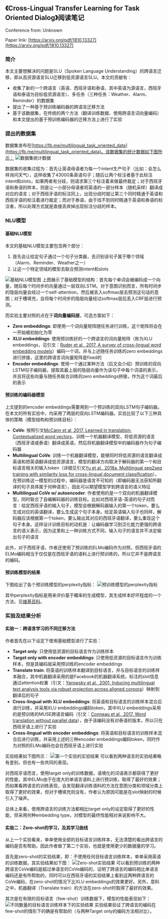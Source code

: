 ## 《Cross-Lingual Transfer Learning for Task Oriented Dialog》阅读笔记

Conference from: Unknown

Paper link: [https://arxiv.org/pdf/1810.13327](https://arxiv.org/pdf/1810.13327)

### 简介

本文主要想解决的问题是SLU（Spoken Language Understanding）的跨语言迁移，即从高资源语言SLU迁移到低资源语言SLU。本文的贡献有：
- 收集了新的一个跨语言（英语、西班牙语和泰语，其中英语为源语言，西班牙语和泰语为目标低资源语言）、多任务（三种任务：Weather、Alarm、Reminder）的数据集
- 提出了一种基于预训练编码器的跨语言迁移方法
- 基于该数据集，在传统的两个方法（翻译训练数据、使用跨语言词向量编码）和本文提出的基于预训练编码器的迁移方法上进行了实验

### 提出的数据集

数据集发布在[https://fb.me/multilingual_task_oriented_data](https://fb.me/multilingual_task_oriented_data)。该数据集的统计数据如下图所示：
![数据集统计数据](https://i.loli.net/2019/05/19/5ce117bfac6c396045.png)

数据集的收集过程为：首先让英语母语者为每一个intent生产句子（比如：会怎么样询问天气），这样收集了43000条英语句子；随后让两个标注者基于此标注intent和slots，如果两者有分歧，则请求第三个标注着来做最终裁定；对于西班牙语和泰语的样本，则是让一小部分母语者将英语的一部分样本（随机采样）翻译成对应的语言；对于西班牙语的标注同上，出现分歧时就让第三个同时精通于英语和西班牙语的标注着进行裁定；而对于泰语，由于找不到同时精通于英语和泰语的标注者，所以处理方式就是直接丢弃掉出现标注分歧的样本。

### NLU模型

#### 基础NLU模型

本文的基础NLU模型主要包含两个部分：
1. 首先会让给定句子通过一个句子分类器，去识别该句子属于哪个领域（Alarm、Reminder、Weather之一）
2. 让这一个特定领域的模型去联合预测intent和slots

![基础NLU模型图](https://i.loli.net/2019/05/19/5ce1340da71d357848.png)
上图展示了基础模型的结构：首先每个单词会被编码成一个向量，随后每个时间步的向量通过一层双向LSTM。对于意图识别而言，所有时间步的隐层向量会经过一个self-attention，然后被丢入softmax层去预测这句话的意图；对于槽填充，会将每个时间步的隐层向量经过softmax层后丢入CRF层进行预测。

而实验主要对照的点在于**词向量编码层**，可选方案如下：
- **Zero embeddings**: 即使用一个词向量矩阵随任务进行训练，这个矩阵将会在一开始被初始化为零
- **XLU embeddings**: 使用预训练好的一个跨语言的词向量矩阵（称为XLU embeddings，见引文：[Ruder et al., 2017, A survey of cross-lingual word embedding models](https://arxiv.org/pdf/1706.04902)）编码一个词，并与上述随任务训练的zero embeddings进行拼接，这里的跨语言词向量矩阵是fixed的
- **Encoder embeddings**: 使用一个通过某种方法（后文会介绍）预训练的双向LSTM句子编码器，提取其最上层的隐层向量作为该句子中每个词语的表示，并且将这些向量与随任务联合训练的zero embeddings拼接，作为这个词最后的表示

#### 预训练的编码器模型

上文提到的encoder embeddings需要用到一个预训练的双向LSTM句子编码器。在本文的所有实验中，均采用了两层的双向LSTM编码器。实验比较了以下三种具体的策略（模型结构和预训练目标）：
- **CoVe**: 按照引文[McCann et al, 2017, Learned in translation: Contextualized word vectors](https://arxiv.org/abs/1708.00107)，训练一个机器翻译模型，将低资源的语言（西班牙语或泰语）翻译成英语，然后将机器翻译模型中的编码器作为句子编码器
- **Multilingual CoVe**: 训练一个机器翻译模型，能够同时将低资源的语言翻译成英语和把英语翻译成低资源语言，模型的翻译方向取决于解码器的第一个和目标语言相关的输入token（详细见引文[Yu et al., 2018a, Multilingual seq2seq training with similarity loss for cross-lingual document classification](http://www.aclweb.org/anthology/W18-3023)）。在预训练这一模型的过程中，编码器是语言不可知的（即编码器无法获知所翻译的句子具体属于何种语言），因此可以期望模型学到跨语言的语义特征
- **Multilingual CoVe w/ autoencoder**: 作者使用的是一个双向的机器翻译模型，同时联合了自编解码器的训练目标。比如对西班牙语-英语的句子对而言：给定西班牙语的输入句子，模型会根据解码器输入的第一个token，要么生成对应的英语翻译，要么生成这个句子本身。给定英语输入句子也同样，解码器应该根据第一个token，要么输出其对应的西班牙语翻译，要么重现这个句子本身。这样设计训练目标的动机是：让编码器学习到泛化能力更强的跨语言的语义表示，因为这里和上一种训练方式不同，输入句子的语言并不决定输出句子的语言

此外，对于西班牙语，作者还使用了预训练的ELMo编码作为对照，但西班牙语的ELMo编码相当于仅仅是在西班牙语的语料上进行预训练的，所以它并不是跨语言的编码。

#### 预训练模型的结果

下图给出了各个预训练模型的perplexity指标：
![预训练模型的perplexity指标](https://i.loli.net/2019/05/19/5ce1427c2f50164490.png)

其中perplexity指标是用来评价基于概率的生成模型，其生成样本好坏程度的一个方法，见[维基百科](https://en.wikipedia.org/wiki/Perplexity)。

### 实验及结果分析

#### 实验一：跨语言学习的不同迁移方法

作者首先在以下设定下使用基础模型进行了实验：
- **Target only**: 只使用低资源的目标语言作为训练样本
- **Target only with encoder embeddings**: 只使用低资源的目标语言作为训练样本，但是其编码层采用预训练的encoder embeddings
- **Translate train**: 将英语的训练样本翻译到目标语言，并与目标语言的训练样本融合，其中机器翻译采用的是Facebook的机器翻译系统，标注的slot信息通过attention权重（引文：[Yarowsky et al., 2001, Inducing multilingual text analysis tools via robust projection across aligned corpora](https://www.aclweb.org/anthology/H01-1035)）映射到翻译后的句子
- **Cross-lingual with XLU embeddings**: 将英语和目标语言的训练样本混合后进行训练，并采用XLU embeddings编码token，其中XLU embeddings采用的是预训练的MUSE跨语言编码（引文：[Conneau et al., 2017, Word translation without parallel data](https://arxiv.org/abs/1710.04087)），由于该编码没有对泰语的版本，所以只在西班牙语上进行了实验
- **Cross-lingual with encoder embeddings**: 将英语和目标语言的训练样本混合后进行训练，并采用上述的三种encoder embeddings编码token，同时作为对照的ELMo编码也会在西班牙语上进行实验

实验结果如下图所示：
![第一个实验的实验结果](https://i.loli.net/2019/05/19/5ce150242456e17293.png)
可以看到两种语言的实验结果略有差别，但也有一些共同的表现。

对西班牙语而言，使用target only的训练数据，语境化的词语表示都获得了更好的性能，其中ELMo由于在庞大的单语言语料上进行预训练，取得了最好的效果；而如果看跨语言的训练表现，会发现翻译训练语料的方法在意图分类和领域分类上取得了更好的效果，但对于槽填充则没有，作者认为原因可能是在slot映射的时候引入了噪声。

总体上来看，使用跨语言的训练方法都相比target only的设定取得了更好的性能，但采用何种embedding type，对模型的最终性能相对来说影响不大。

#### 实验二：Zero-shot的学习，及其学习曲线

从上一个实验看来，单单使用全部的目标语言训练样本，无法清楚的看出跨语言的编码是否有帮助。因此作者做了第二个实验，也就是使用更少的数据量的学习。

首先是zero-shot的实验结果，即：不使用任何目标语言训练样本，单单采用英语的训练数据，其实验结果如下图：
![Zero-shot实验结果](https://i.loli.net/2019/05/19/5ce15657f253e62868.png)
可以看到预训练的两种跨语言CoVe编码是超过单语言的CoVe编码的，证明了跨语言的编码相比单语言编码还是有所帮助的，同时可以在西班牙语的实验结果上看到这两种跨语言的CoVe编码，在zero-shot的情况下比XLU embeddings的效果更好。另外，意料之中，机器翻译（Translate train）的方法在zero-shot时取得了最好的效果。

其次是在有限的目标语言（few-shot）训练数据下，模型的性能表现如下：
![不同数量的目标语言训练样本下的实验结果](https://i.loli.net/2019/05/19/5ce15797f107f25400.png)
实验结果验证了跨语言的编码在few-shot的情形下的确是有帮助的（与两种Target only的编码方法相对比）。